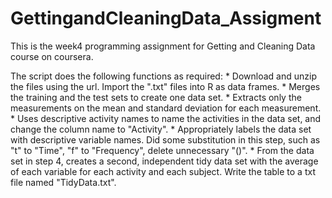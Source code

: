 # GettingandCleaningData_Assigment
This is the week4 programming assignment for Getting and Cleaning Data course on coursera.

The script does the following functions as required:
    * Download and unzip the files using the url. Import the ".txt" files into R 
       as data frames.
    * Merges the training and the test sets to create one data set.
    * Extracts only the measurements on the mean and standard deviation for 
       each measurement.
    * Uses descriptive activity names to name the activities in the data set, and
       change the column name to "Activity".
    * Appropriately labels the data set with descriptive variable names. Did some 
       substitution in this step, such as "t" to "Time", "f" to "Frequency", delete
       unnecessary "()".
    * From the data set in step 4, creates a second, independent tidy data set 
       with the average of each variable for each activity and each subject. Write
       the table to a txt file named "TidyData.txt".
